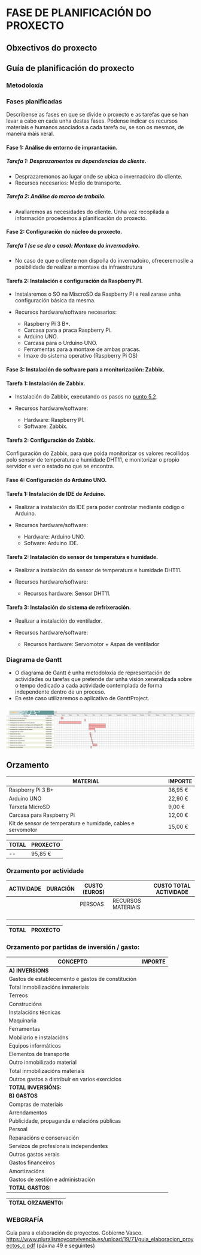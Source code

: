 # FASE DE PLANIFICACIÓN DO PROXECTO

## Obxectivos do proxecto

## Guía de planificación do proxecto

### Metodoloxía

### Fases planificadas

Descríbense as fases en que se divide o proxecto e as tarefas que se han levar a cabo en cada unha destas fases.
Pódense indicar os recursos materiais e humanos asociados a cada tarefa ou, se son os mesmos, de maneira máis xeral.

#### Fase 1: Análise do entorno de imprantación.

##### Tarefa 1: Desprazamentos as dependencias do cliente. 

- Desprazaremonos ao lugar onde se ubica o invernadoiro do cliente.
- Recursos necesarios: Medio de transporte.

##### Tarefa 2: Análise do marco de traballo.

- Avaliaremos as necesidades do cliente. Unha vez recopilada a información procedemos á planificación do proxecto.

#### Fase 2: Configuración do núcleo do proxecto.

##### Tarefa 1 (se se da o caso): Montaxe do invernadoiro.

- No caso de que o cliente non dispoña do invernadoiro, ofreceremoslle a posibilidade de realizar a montaxe da infraestrutura

#### Tarefa 2: Instalación e configuración da Raspberry PI.

- Instalaremos o SO na MiscroSD da Raspberry PI e realizarase unha configuración básica da mesma.

- Recursos hardware/software necesarios:

    - Raspberry Pi 3 B+.
    - Carcasa para a praca Raspberry Pi.
    - Arduino UNO.
    - Carcasa para o Urduino UNO.
    - Ferramentas para a montaxe de ambas pracas.
    - Imaxe do sistema operativo (Raspberry Pi OS)

#### Fase 3: Instalación do software para a monitorización: Zabbix.

#### Tarefa 1: Instalación de Zabbix.

- Instalación do Zabbix, executando os pasos no [punto 5.2](doc/config/zabbix.md).

- Recursos hardware/software:

    - Hardware: Raspberry PI.
    - Software: Zabbix.

#### Tarefa 2: Configuración do Zabbix.
 
Configuración do Zabbix, para que poida monitorizar os valores recollidos polo sensor de temperatura e humidade DHT11, e monitorizar o propio servidor e ver o estado no que se encontra.
 
#### Fase 4: Configuración do Arduino UNO.

#### Tarefa 1: Instalación de IDE de Arduino.

- Realizar a instalación do IDE para poder controlar mediante código o Arduino.

- Recursos hardware/software:

    - Hardware: Arduino UNO.
    - Sofware: Arduino IDE.

#### Tarefa 2: Instalación do sensor de temperatura e humidade.
 
- Realizar a instalación do sensor de temperatura e humidade DHT11.

- Recursos hardware/software:

    -  Recursos hardware: Sensor DHT11.

#### Tarefa 3: Instalación do sistema de refrixeración.
 
- Realizar a instalación do ventilador.

- Recursos hardware/software:

    - Recursos hardware: Servomotor + Aspas de ventilador


### Diagrama de Gantt

- O diagrama de Gantt é unha metodoloxía de representación de actividades ou tarefas que pretende dar unha visión xeneralizada sobre o tempo dedicado a cada actividade contemplada de forma independente dentro de un proceso. 
- En este caso utilizaremos o aplicativo de GanttProject.

![raspi_1](doc/img/imaxes-planificacion/diagramadeGantt.png)


## Orzamento

| MATERIAL| IMPORTE|
|--|--|
| Raspberry Pi 3 B+ | 36,95 € 
| Arduino UNO | 22,90 € 
| Tarxeta MicroSD | 9,00 €
| Carcasa para Raspberry Pi | 12,00 €
| Kit de sensor de temperatura e humidade, cables e servomotor | 15,00 € 

| TOTAL | PROXECTO | 
|--|--|
| -- | 95,85 € |

### Orzamento por actividade

| ACTIVIDADE | DURACIÓN | CUSTO (EUROS) | | CUSTO TOTAL ACTIVIDADE |
|--|--|--|--|--|
|            |          | PERSOAS|RECURSOS MATERIAIS|
|||||
|||||
|||||
|||||

| TOTAL | PROXECTO | 
| -- | -- |

### Orzamento por partidas de inversión / gasto:

| CONCEPTO | IMPORTE|
|--|--|
|**A) INVERSIONS**
|Gastos de establecemento e gastos de constitución
|Total inmobilizacións inmateriais
|Terreos
|Construcións
|Instalacións técnicas
|Maquinaria
|Ferramentas
|Mobiliario e instalacións
|Equipos informáticos
|Elementos de transporte
|Outro inmobilizado material
|Total inmobilizacións materiais
|Outros gastos a distribuír en varios exercicios
|**TOTAL INVERSIÓNS:**
|**B) GASTOS**
|Compras de materiais
|Arrendamentos
|Publicidade, propaganda e relacións públicas
|Persoal
|Reparacións e conservación
|Servizos de profesionais independentes
|Outros gastos xerais
|Gastos financeiros
|Amortizacións
|Gastos de xestión e administración
|**TOTAL GASTOS:**

|TOTAL ORZAMENTO:
|--|

### WEBGRAFÍA
Guía para a elaboración de proyectos. Gobierno Vasco.
https://www.pluralismoyconvivencia.es/upload/19/71/guia_elaboracion_proyectos_c.pdf  (páxina 49 e seguintes)



